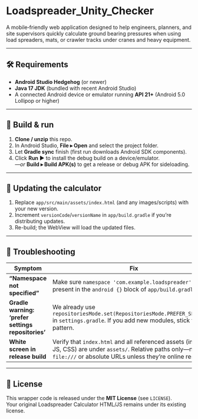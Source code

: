 # Loadspreader_Unity_Checker
A mobile‑friendly web application designed to help engineers, planners, and site supervisors quickly calculate ground bearing pressures when using load spreaders, mats, or crawler tracks under cranes and heavy equipment. 

---

## 🛠 Requirements

* **Android Studio Hedgehog** (or newer)  
* **Java 17 JDK** (bundled with recent Android Studio)  
* A connected Android device or emulator running **API 21+** (Android 5.0 Lollipop or higher)

---

## 🚀 Build & run

1. **Clone / unzip** this repo.  
2. In Android Studio, **File ▸ Open** and select the project folder.  
3. Let **Gradle sync** finish (first run downloads Android SDK components).  
4. Click **Run ▶︎** to install the debug build on a device/emulator.  
   *—or* **Build ▸ Build APK(s)** to get a release or debug APK for sideloading.

---

## 🔄 Updating the calculator

1. Replace `app/src/main/assets/index.html` (and any images/scripts) with your new version.  
2. Increment `versionCode`/`versionName` in `app/build.gradle` if you’re distributing updates.  
3. Re-build; the WebView will load the updated files.

---

## 🚧 Troubleshooting

| Symptom | Fix |
|---------|-----|
| **“Namespace not specified”** | Make sure `namespace 'com.example.loadspreader'` is present in the `android {}` block of `app/build.gradle`. |
| **Gradle warning: ‘prefer settings repositories’** | We already use `repositoriesMode.set(RepositoriesMode.PREFER_SETTINGS)` in `settings.gradle`. If you add new modules, stick to that pattern. |
| **White screen in release build** | Verify that `index.html` and all referenced assets (images, JS, CSS) are under `assets/`. Relative paths only—no `file:///` or absolute URLs unless they’re online resources. |

---

## 📄 License

This wrapper code is released under the **MIT License** (see `LICENSE`).  
Your original Loadspreader Calculator HTML/JS remains under its existing license.
